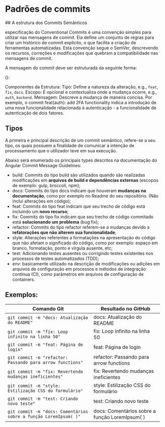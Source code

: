 # Padrões de commits

## A estrutura dos Commits Semânticos

especificação do Conventional Commits é uma convenção simples para utilizar nas mensagens de commit. Ela define um conjunto de regras para criar um histórico de commit explícito, o que facilita a criação de ferramentas automatizadas. Esta convenção segue o SemVer, descrevendo os recursos, correções e modificações que quebram a compatibilidade nas mensagens de commit.

A mensagem do commit deve ser estruturada da seguinte forma:

<tipo>(<escopo>): <mensagem>

Componentes da Estrutura:
Tipo: Define a natureza da alteração, e.g., `feat`, `fix`, `docs`.
Escopo: É opcional e contextualiza onde a mudança ocorre, e.g., `auth`, `backend`.
Mensagem: Descreve a mudança de maneira concisa.
Por exemplo, o commit feat(auth): add 2FA functionality indica a introdução de uma nova funcionalidade relacionada à autenticação - a funcionalidade de autenticação de dois fatores.

## Tipos

A primeira e principal descrição de um commit semântico, refere-se a seu tipo, os quais possuem a finalidade de comunicar a intenção de processamento que o utilizador teve em sua execução.

Abaixo será enumerado os principais types descritos na documentação do Angular Commit Message Guidelines:

- build: Commits do tipo build são utilizados quando são realizadas modificações em **arquivos de build e dependências externas** (escopos de exemplo: gulp, broccoli, npm);
- docs: Commits do tipo docs indicam que houveram **mudanças na documentação**, como por exemplo no Readme do seu repositório. (Não inclui alterações em código);
- feat: Commits do tipo feat indicam que seu trecho de código está incluindo um **novo recurso**;
- fix: Commits do tipo fix indicam que seu trecho de código commitado está **solucionando um problema** (bug fix);
- refactor: Commits do tipo refactor referem-se a mudanças devido a **refatorações que não alterem sua funcionalidade**;
- style: Alterações referentes a formatações na apresentação do código que não afetam o significado do código, como por exemplo: espaço em branco, formatação, ponto e vírgula ausente, etc;
- test: Adicionando testes ausentes ou corrigindo testes existentes nos processos de testes automatizados (TDD);
- env: basicamente utilizado na descrição de modificações ou adições em arquivos de configuração em processos e métodos de integração contínua (CI), como parâmetros em arquivos de configuração de containers.

## Exemplos:

<table>
  <thead>
    <tr>
      <th>Comando Git</th>
      <th>Resultado no GitHub</th>
    </tr>
  </thead>
 <tbody>
      <td>
        <code>git commit -m "docs: Atualização do README"</code>
      </td>
      <td>docs: Atualização do README</td>
    </tr>
    <tr>
      <td>
        <code>git commit -m "fix: Loop infinito na linha 50"</code>
      </td>
      <td>fix: Loop infinito na linha 50</td>
    </tr>
    <tr>
      <td>
        <code>git commit -m "feat: Página de login"</code>
      </td>
      <td>feat: Página de login</td>
    </tr>
    <tr>
      <td>
        <code>git commit -m "refactor: Passando para arrow functions"</code>
      </td>
      <td>refactor: Passando para arrow functions</td>
    </tr>
      <td>
        <code>git commit -m "fix: Revertendo mudanças ineficientes"</code>
      </td>
      <td>fix: Revertendo mudanças ineficientes</td>
    </tr>
    <tr>
      <td>
        <code>git commit -m "style: Estilização CSS do formulário"</code>
      </td>
      <td>style: Estilização CSS do formulário</td>
    </tr>
    <tr>
      <td>
        <code>git commit -m "test: Criando novo teste"</code>
      </td>
      <td>test: Criando novo teste</td>
    </tr>
    <tr>
      <td>
        <code>git commit -m "docs: Comentários sobre a função LoremIpsum( )"</code>
      </td>
      <td>docs: Comentários sobre a função LoremIpsum( )</td>
    </tr>
  </tbody>
</table>
